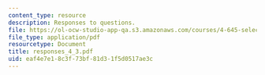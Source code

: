 ```yaml
---
content_type: resource
description: Responses to questions.
file: https://ol-ocw-studio-app-qa.s3.amazonaws.com/courses/4-645-selected-topics-in-architecture-architecture-from-1750-to-the-present-fall-2004/eaf4e7e18c3f73bf81d31f5d0517ae3c_responses_4_3.pdf
file_type: application/pdf
resourcetype: Document
title: responses_4_3.pdf
uid: eaf4e7e1-8c3f-73bf-81d3-1f5d0517ae3c
---
```

